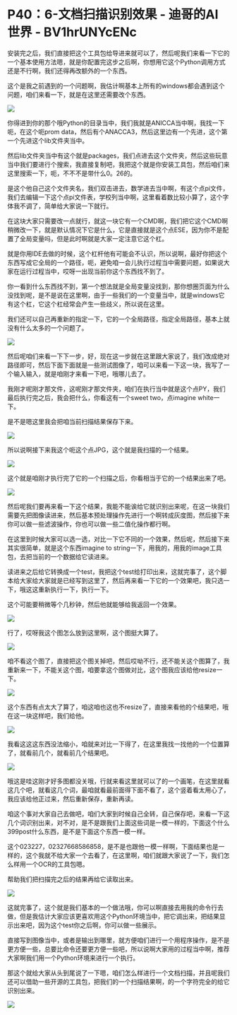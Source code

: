 # P40：6-文档扫描识别效果 - 迪哥的AI世界 - BV1hrUNYcENc

安装完之后，我们直接把这个工具包给导进来就可以了，然后呢我们来看一下它的一个基本使用方法嗯，就是你配置完这步之后啊，你想用它这个Python调用方式还是不行啊，我们还得再改额外的一个东西。

这个是我之前遇到的一个问题啊，我估计啊基本上所有的windows都会遇到这个问题，咱们来看一下，就是在这里还需要改个东西。



![](img/a29a406932ef1a92580c5f04acab3f3b_1.png)

你得进到你的那个哦Python的目录当中，我们我就是ANICCA当中啊，我找一下呃，在这个呃prom data，然后有个ANACCA3，然后这里边有一个先进，这个第一个先进这个lib文件夹当中。

然后lib文件夹当中有这个就是packages，我们点进去这个文件夹，然后这些玩意当中我们要进行个搜索，我直接复制吧，我把这个就是你安装工具包，然后咱们来这里搜索一下，呃，不不不是带什么0。26的。

是这个他自己这个文件夹名，我们双击进去，数学进去当中啊，有这个点pi文件，我们去编辑一下这个点pi文件表，学校列当中啊，这里看着数比较小算了，这个字体我不调了，简单给大家说一下就行。

在这块大家只需要改一点就行，就这一块它有一个CMD啊，我们把它这个CMD啊稍微改一下，就是默认情况下它是什么，它是直接就是这个点ESE，因为你不是配置了全局变量吗，但是此时啊就是大家一定注意它这个杠。

就是你用IDE去做的时候，这个杠杆他有可能会不认识，所以说啊，最好你把这个东西写成它全局的一个路径，呃，避免咱一会儿执行过程当中需要问题，如果说大家在运行过程当中，哎呀一出现当前你这个东西找不到了。

你一看到什么东西找不到，第一个想法就是全局变量没找到，那你想圈页面为什么没找到呢，是不是说在这里啊，由于一些我们的一个变量当中，就是windows它有这个杠，它这个杠经常会产生一些歧义，所以说在这里。

我们还可以自己再重新的指定一下，它的一个全局路径，指定全局路径，基本上就没有什么太多的一个问题了。

![](img/a29a406932ef1a92580c5f04acab3f3b_3.png)

然后呢咱们来看一下下一步，好，现在这一步就在这里跟大家说了，我们改成绝对路径即可，然后下面下面就是一些测试图像了，咱可以来看一下这一块，我写了一个输入输入，就是咱刚才来看一下吧，哦哪儿去了。

我刚才呢刚才那文件，这呢刚才那文件夹，咱们在执行当中就是这个点PY，我们最后执行完之后，我会把什么，你看这有一个sweet two，点imagine white一下。

是不是嗯这里我会把咱当前扫描结果保存下来。

![](img/a29a406932ef1a92580c5f04acab3f3b_5.png)

所以说啊接下来我这个呃这个点JPG，这个就是我扫描的一个结果。

![](img/a29a406932ef1a92580c5f04acab3f3b_7.png)

这个就是咱刚才执行完了它的一个扫描之后，你看相当于它的一个结果出来了吧。

![](img/a29a406932ef1a92580c5f04acab3f3b_9.png)

然后呢我们要再来看一下这个结果，我能不能诶给它就识别出来呢，在这一块我们需要先把图像读进来，然后基本预处理操作先进行一个啊转成灰度图，然后接下来你可以做一些滤波操作，你也可以做一些二值化操作都行啊。

在这里到时候大家可以选一选，对比一下它不同的一个效果，然后呢，然后接下来其实很简单，就是这个东西imagine to string一下，用我的，用我的image工具包，去把当前的一个数据给它读进来。

读进来之后给它转换成一个test，我把这个test给打印出来，这就完事了，这个脚本给大家给大家就是已经写到这里了，然后再来看一下它的一个效果吧，我只选一下，哦这这重新执行一下，执行一下。

这个可能要稍微等个几秒钟，然后他就能够给我返回一个效果。

![](img/a29a406932ef1a92580c5f04acab3f3b_11.png)

行了，哎呀我这个图怎么放到这里啊，这个图挺大算了。

![](img/a29a406932ef1a92580c5f04acab3f3b_13.png)

咱不看这个图了，直接把这个图关掉吧，然后哎呦不行，还不能关这个图算了，我重新来一下，不能关这个图，咱要拿这个图做对比，这个图我应该给他resize一下。



![](img/a29a406932ef1a92580c5f04acab3f3b_15.png)

这个东西有点太大了算了，咱这咱也这也不resize了，直接来看他的个结果吧，哦在这一块这样吧，我们给他。



![](img/a29a406932ef1a92580c5f04acab3f3b_17.png)

我看这这这东西没法缩小，咱就来对比一下得了，在这里我找一找他的一个位置算了，就看前几个，就看前几个结果吧。



![](img/a29a406932ef1a92580c5f04acab3f3b_19.png)

哦这是哇这刚才好多图都没关哦，行就来看这里就可以了的一个画笔，在这里就看这几个吧，就看这几个词，最咱就看最前面得下面不看了，这个竖着看太用心了，我应该给他正过来，然后重新保存，重新再读。

咱这个事对大家自己去做吧，咱们大家到时候自己全转，自己保存吧，来看一下这几个词识别出来，对不对，是不是跟我们上面这些词是一模一样的，下面这个什么399post什么东西，是不是下面这个东西一模一样。

这个023227，02327668586858，是不是也跟他一模一样啊，下面结果也是一样的，这个我就不给大家一个去看了，在这里啊，咱们就跟大家说了一下，我们怎么样用一个OCR的工具包嗯。

帮助我们把扫描完之后的结果再给它读取出来。

![](img/a29a406932ef1a92580c5f04acab3f3b_21.png)

这就完事了，这个就是我们基本的一个做法哦，你可以啊直接去用我的命令行去做，但是我估计大家应该更喜欢用这个Python环境当中，把它调出来，把结果显示出来吧，因为这个test你之后啊，你可以做一些展示。

直接写到图像当中，或者是输出到哪里，就方便咱们进行一个用程序操作，是不是更方便一些，总要比命令还要更方便一些吧，所以说啊大家用的过程当中啊，推荐大家啊我们用一个Python环境来进行一个执行。

那这个就给大家从头到尾说了一下嗯，咱们怎么样进行一个文档扫描，并且呢我们还可以借助一些开源的工具包，把我们的一个扫描结果啊，的一个字符完全的给它识别出来。



![](img/a29a406932ef1a92580c5f04acab3f3b_23.png)